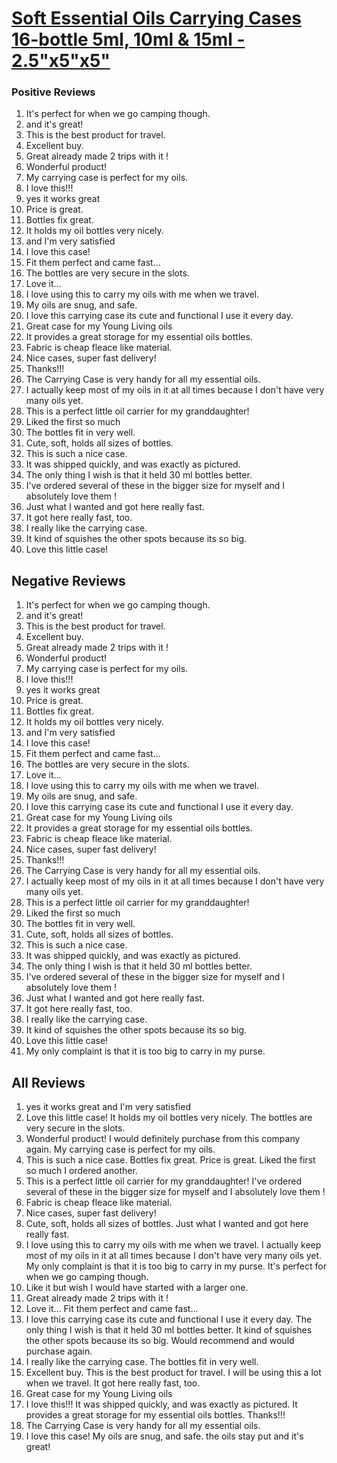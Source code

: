 # [Soft Essential Oils Carrying Cases 16-bottle 5ml, 10ml &amp; 15ml - 2.5&quot;x5&quot;x5&quot;](https://products.checkmycream.com/products/Soft-Essential-Oils-Carrying-Cases-16-bottle-5ml-10ml-and-15ml-2.5&quot;x5&quot;x5&quot;.html)

### Positive Reviews

<ol>
      <li>It&#x27;s perfect for when we go camping though.</li>
      <li>and it&#x27;s great!</li>
      <li>This is the best product for travel.</li>
      <li>Excellent buy.</li>
      <li>Great already made 2 trips with it !</li>
      <li>Wonderful product!</li>
      <li>My carrying case is perfect for my oils.</li>
      <li>I love this!!!  </li>
      <li>yes it works great</li>
      <li>Price is great.  </li>
      <li>Bottles fix great.  </li>
      <li>It holds my oil bottles very nicely.</li>
      <li>and I&#x27;m very satisfied</li>
      <li>I love this case!</li>
      <li>Fit them perfect and came fast...</li>
      <li>The bottles are very secure in the slots.</li>
      <li>Love it...</li>
      <li>I love using this to carry my oils with me when we travel.</li>
      <li>My oils are snug, and safe.</li>
      <li>I love this carrying case its cute and functional I use it every day.</li>
      <li>Great case for my Young Living oils</li>
      <li>It provides a great storage for my essential oils bottles.  </li>
      <li>Fabric is cheap fleace like material.</li>
      <li>Nice cases, super fast delivery!</li>
      <li>Thanks!!!</li>
      <li>The Carrying Case is very handy for all my essential oils.</li>
      <li>I actually keep most of my oils in it at all times because I don&#x27;t have very many oils yet.</li>
      <li>This is a perfect little oil carrier for my granddaughter!</li>
      <li>Liked the first so much</li>
      <li>The bottles fit in very well.</li>
      <li>Cute, soft, holds all sizes of bottles.  </li>
      <li>This is such a nice case.  </li>
      <li>It was shipped quickly, and was exactly as pictured.  </li>
      <li>The only thing I wish is that it held 30 ml bottles better.</li>
      <li>I&#x27;ve ordered several of these in the bigger size for myself and I absolutely love them !</li>
      <li>Just what I wanted and got here really fast.</li>
      <li>It got here really fast, too.</li>
      <li>I really like the carrying case.</li>
      <li>It kind of squishes the other spots because its so big.</li>
      <li>Love this little case!</li>
</ol>


<h2>Negative Reviews</h2>
<ol>
<li> It&#x27;s perfect for when we go camping though.</li>
<li> and it&#x27;s great!</li>
<li> This is the best product for travel.</li>
<li> Excellent buy.</li>
<li> Great already made 2 trips with it !</li>
<li> Wonderful product!</li>
<li> My carrying case is perfect for my oils.</li>
<li> I love this!!!  </li>
<li> yes it works great</li>
<li> Price is great.  </li>
<li> Bottles fix great.  </li>
<li> It holds my oil bottles very nicely.</li>
<li> and I&#x27;m very satisfied</li>
<li> I love this case!</li>
<li> Fit them perfect and came fast...</li>
<li> The bottles are very secure in the slots.</li>
<li> Love it...</li>
<li> I love using this to carry my oils with me when we travel.</li>
<li> My oils are snug, and safe.</li>
<li> I love this carrying case its cute and functional I use it every day.</li>
<li> Great case for my Young Living oils</li>
<li> It provides a great storage for my essential oils bottles.  </li>
<li> Fabric is cheap fleace like material.</li>
<li> Nice cases, super fast delivery!</li>
<li> Thanks!!!</li>
<li> The Carrying Case is very handy for all my essential oils.</li>
<li> I actually keep most of my oils in it at all times because I don&#x27;t have very many oils yet.</li>
<li> This is a perfect little oil carrier for my granddaughter!</li>
<li> Liked the first so much</li>
<li> The bottles fit in very well.</li>
<li> Cute, soft, holds all sizes of bottles.  </li>
<li> This is such a nice case.  </li>
<li> It was shipped quickly, and was exactly as pictured.  </li>
<li> The only thing I wish is that it held 30 ml bottles better.</li>
<li> I&#x27;ve ordered several of these in the bigger size for myself and I absolutely love them !</li>
<li> Just what I wanted and got here really fast.</li>
<li> It got here really fast, too.</li>
<li> I really like the carrying case.</li>
<li> It kind of squishes the other spots because its so big.</li>
<li> Love this little case!</li>
<li> My only complaint is that it is too big to carry in my purse.</li>
</ol>

<h2>All Reviews</h2>

<ol>
    <li> yes it works great and I&#x27;m very satisfied</li>
    <li> Love this little case! It holds my oil bottles very nicely. The bottles are very secure in the slots.</li>
    <li> Wonderful product! I would definitely purchase from this company again. My carrying case is perfect for my oils.</li>
    <li> This is such a nice case.  Bottles fix great.  Price is great.  Liked the first so much I ordered another.</li>
    <li> This is a perfect little oil carrier for my granddaughter! I&#x27;ve ordered several of these in the bigger size for myself and I absolutely love them !</li>
    <li> Fabric is cheap fleace like material.</li>
    <li> Nice cases, super fast delivery!</li>
    <li> Cute, soft, holds all sizes of bottles.  Just what I wanted and got here really fast.</li>
    <li> I love using this to carry my oils with me when we travel. I actually keep most of my oils in it at all times because I don&#x27;t have very many oils yet. My only complaint is that it is too big to carry in my purse. It&#x27;s perfect for when we go camping though.</li>
    <li> Like it but wish I would have started with a larger one.</li>
    <li> Great already made 2 trips with it !</li>
    <li> Love it... Fit them perfect and came fast...</li>
    <li> I love this carrying case its cute and functional I use it every day. The only thing I wish is that it held 30 ml bottles better. It kind of squishes the other spots because its so big. Would recommend and would purchase again.</li>
    <li> I really like the carrying case. The bottles fit in very well.</li>
    <li> Excellent buy. This is the best product for travel. I will be using this a lot when we travel. It got here really fast, too.</li>
    <li> Great case for my Young Living oils</li>
    <li> I love this!!!  It was shipped quickly, and was exactly as pictured.  It provides a great storage for my essential oils bottles.  Thanks!!!</li>
    <li> The Carrying Case is very handy for all my essential oils.</li>
    <li> I love this case! My oils are snug, and safe. the oils stay put and it&#x27;s great!</li>
</ol>




